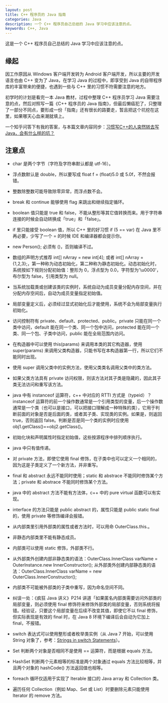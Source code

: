 ```yaml
---
layout: post
title: C++ 程序员的 Java 指南
categories: Java
description: 一个 C++ 程序员自己总结的 Java 学习中应该注意的点。
keywords: C++, Java
---
```


这是一个 C++ 程序员自己总结的 Java 学习中应该注意的点。

## 缘起

因工作原因从 Windows 客户端开发转为 Android 客户端开发，所以主要的开发语言也由 C++ 变为了 Java，在学习 Java 的过程中，即享受到 Java 的自带程序库的丰富带来的便捷，也遇到一些与 C++ 里的习惯不符需要注意的地方。

初学时的计划是看完一本 Java 教材，过程中整理 C++ 程序员学习 Java 需要注意的点，然后对照写一篇《C++ 程序员的 Java 指南》，但最后懒癌犯了，只整理了一部分不同点，要形成一份「指南」还有很长的路要走，暂且把这个坑挖在这里，如果哪天心血来潮就填上。

一个知乎问答下有我的答案，与本篇文章内容同步：[习惯写C++的人突然转去写Java，会有什么样的坑？](https://www.zhihu.com/question/49770330/answer/118395115?from=profile_answer_card)

## 注意点

* char 是两个字节（字符及字符串默认都是 utf-16）。

* 浮点数默认是 double，所以要写成 float f = (float)5.0 或 5.0f，不然会报错。

* 整数除整数可能导致除零异常，而浮点数不会。

* break 和 continue 能够使用 flag 来跳出和继续指定循环。

* boolean 值只能是 true 和 false，不能从整形等其它值转换而来。用于字符串连接的时候会自动转换成「true」和「false」。

* if 里只能接受 boolean 值，所以 C++ 里的好习惯 if (5 == var) 在 Java 里不再必要，少写了一个 = 的时候 IDE 和编译器都会提示你。

* new Person(); 必须有 ()，否则编译不过。

* 数组的声明方式推荐 int[] nArray = new int[4]; 或者 int[] nArray = {1,2,3};，第一种称为动态初始化，第二种称为静态初始化。动态初始化时，系统按如下规则分配初始值：整形为 0，浮点型为 0.0，字符型为'\u0000'，布尔型为 false，引用类型为 null。

* 当系统加载类或创建该类的实例时，系统自动为成员变量分配内存空间，并在分配内存空间后，自动为成员变量指定初始值。

* 局部变量定义后，必须经过显式初始化后才能使用，系统不会为局部变量执行初始化。

* 访问控制符有 private、default、protected、public。private 只能在同一个类中访问，default 能在同一个类、同一个包中访问，protected 能在同一个类、同一个包、子类中访问，public 能在全局范围内访问。

* 在构造器中可以使用 this(params) 来调用本类的其它构造器，使用 super(params) 来调用父类构造器，只能书写在本构造器第一行，所以它们不能同时出现。

* 使用 super 调用父类中的实例方法，使用父类类名调用父类中的类方法。

* 如果父类方法具有 private 访问权限，则该方法对其子类是隐藏的，因此其子类无法访问和重写该方法。

* java 中有 instanceof 运算符，c++ 中对应的 RTTI 方式是（typeid）？instanceof 运算符的前一个操作数通常是一个引用类型的变量，后一个操作数通常是一个类（也可以是接口，可以把接口理解成一种特殊的类），它用于判断前面的对象是否是后面的类，或者其子类、实现类的实例。如果是，则返回 true，否则返回 false。判断是否是同一个类的实例时应使用 obj1.getClass()==obj2.getClass()。

* 初始化块和声明属性时指定初始值，这些按源程序中排列顺序执行。

* java 中只有值传递。

* 对 private 方法，即使它使用 final 修饰，在子类中也可以定义一个相同的，因为这是子类定义了一个新方法，并非重写。

* final 和 abstract 永远不能同时使用；static 和 abstrace 不能同时修饰某个方法；private 和 abstrace 不能同时修饰某个方法。

* java 中的 abstract 方法不能有方法体，c++ 中的 pure virtual 函数可以有实现。

* interface 的方法只能是 public abstract 的，属性只能是 public static final 的，使用 private 等修饰编译会报错。

* 从内部类里引用外部类的属性或者方法时，可以用命 OuterClass.this.。

* 非静态内部类里不能有静态成员。

* 内部类可以使用 static 修饰，外部类不行。

* 从外部类外创建内部非静态类的语法：OuterClass.InnerClass varName = OuterInstance.new InnerConstructor();
  从外部类外创建内部静态类的语法：OuterClass.InnerClass varName = new OuterClass.InnerConstructor();

* 内部类不可能被外部类的子类中重写，因为命名空间不同。

* 纠误一处：《疯狂 Java 讲义》P214 讲道「如果匿名内部类需要访问外部类的局部变量，则必须使用 final 修饰符来修饰外部类的局部变量，否则系统将报错。经验证，只要这个局部变量在后续不改变其值，即使它不以 final 修饰，但实际表现是有效的 final 时，在 Java 8 环境下编译后会自动为它加上 final，不报错。

* switch 表达式可以使用整形或者枚举类实例（从 Java 7 开始，可以使用 String 对象了，参考：[Strings in switch Statements](http://docs.oracle.com/javase/7/docs/technotes/guides/language/strings-switch.html)）。

* Set 判断两个对象是否相同不是使用 == 运算符，而是根据 equals 方法。

* HashSet 判断两个元素相等的标准是两个对象通过 equals 方法比较相等，并且两个对象的 hashCode() 方法返回值也相等。

* foreach 循环仅适用于实现了 Iterable 接口的 Java array 和 Collection 类。

* 遍历任何 Collection（例如 Map、Set 或 List）时要删除元素只能使用 Iterator 的 remove 方法。
